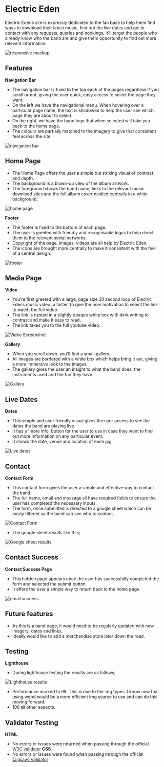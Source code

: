 # Electric Eden
Electric Edens site is expressly dedicated to the fan base to help them find ways to download their latest music, find out the live dates and get in contact with any requests, queries and bookings. It'll target the people who already know who the band are and give them opportunity to find out more relevant information. 


![responsive mockup](Readme_Img/electric_eden_readme1.jpg)

## Features

__Navigation Bar__
 
- The navigation bar is fixed to the top each of the pages regardless if you scroll or not, giving the user quick, easy access to select the page they want. 
- On the left we have the navigational menu. When hovering over a particular page name, the text is shadowed to help the user see which page they are about to select. 
- On the right, we have the band logo that when selected will take you back to the home page. 
- The colours are partially matched to the imagery to give that consistent feel across the site. 

![navigation bar](Readme_Img/electric_eden_readme_nav.jpg)

## Home Page

- The Home Page offers the user a simple but striking visual of contrast and depth. 
- The background is a blown-up view of the album artwork.
- The foreground shows the band name, links to the relevant music download sites and the full album cover nestled centrally in a white background. 

![home page](Readme_Img/electric_eden_readme_landing.jpg)

__Footer__
- The footer is fixed to the bottom of each page. 
- The user is greeted with friendly and recognisable logos to help direct them to the relevant social networks.
- Copyright of the page, images, videos are all help by Electric Eden. 
- The icons are brought more centrally to make it consistent with the feel of a central design.


![footer](Readme_Img/electric_eden_readme_footer.jpg)

## Media Page

__Video__

- You're first greeted with a large, page size 30 second loop of Electric Edens music video, a taster, to give the user motivation to select the link to watch the full video. 
- The link is nested in a slightly opaque white box with dark writing to contrast and make it easy to read. 
- The link takes you to the full youtube video.

![Video Screenshot](Readme_Img/electric_eden_readme_video.jpg)

__Gallery__

- When you scroll down, you'll find a small gallery. 
- All images are bordered with a white box which helps bring it out, giving a more immersive look to the images. 
- The gallery gives the user an insight to what the band does, the instruments used and the fun they have. 

![Gallery](Readme_Img/electric_eden_readme_gallery.jpg)

## Live Dates

__Dates__

- This simple and user friendly visual gives the user access to see the dates the band are playing live.
- It has a 'more info' button for the user to use in case they want to find out more information on any particular event. 
- It shows the date, venue and location of each gig. 

![Live dates](Readme_Img/electric_eden_readme_dates.jpg)

## Contact

__Contact Form__

- This contact form gives the user a simple and effective way to contact the band.
- The full name, email and message all have required fields to ensure the user has completed the necessary inputs. 
- The form, once submitted is directed to a google sheet which can be easily filtered so the band can see who to contact. 

![Contact Form](Readme_Img/electric_eden_readme_contact.jpg)

- The google sheet results like this;

![Google sheet results](Readme_Img/electric_eden_readme_google.jpg)

## Contact Success

__Contact Success Page__

- This hidden page appears once the user has successfully completed the form and selected the submit button. 
- It offers the user a simple way to return back to the home page. 

![email success](Readme_Img/electric_eden_readme_email.jpg)

## Future features

- As this is a band page, it would need to be regularly updated with new imagery, dates and links. 
- Ideally would like to add a merchendise store later down the road. 

## Testing

__Lighthouse__

- During lighthouse testing the results are as follows; 

![Lighthouse results](Readme_Img/electric_eden_readme_lighthouse.jpg)

- Performance marked to 99. This is due to the img types. I know now that using webd would be a more efficient img source to use and can do this moving forward. 
- 100 all other aspects.  

## Validator Testing 

__HTML__
  - No errors or issues were returned when passing through the official [W3C validator](https://validator.w3.org/nu/?doc=https%3A%2F%2Fcode-institute-org.github.io%2Flove-running-2.0%2Findex.html)
__CSS__
  - No errors or issues were found when passing through the official [(Jigsaw) validator](https://jigsaw.w3.org/css-validator/validator?uri=https%3A%2F%2Fvalidator.w3.org%2Fnu%2F%3Fdoc%3Dhttps%253A%252F%252Fcode-institute-org.github.io%252Flove-running-2.0%252Findex.html&profile=css3svg&usermedium=all&warning=1&vextwarning=&lang=en#css)